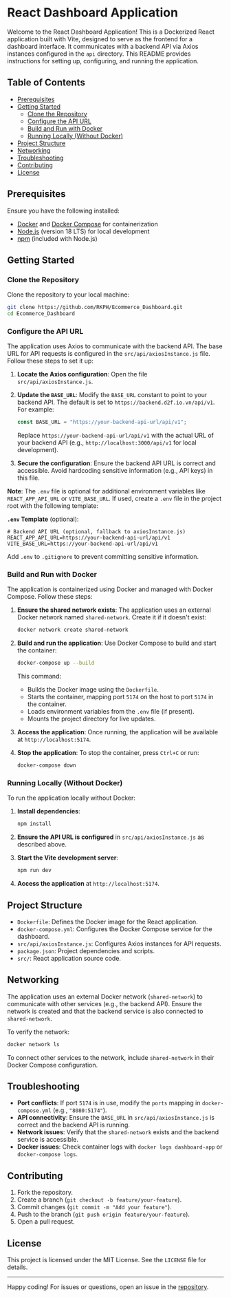 # React Dashboard Application

Welcome to the React Dashboard Application! This is a Dockerized React application built with Vite, designed to serve as the frontend for a dashboard interface. It communicates with a backend API via Axios instances configured in the `api` directory. This README provides instructions for setting up, configuring, and running the application.

## Table of Contents

- [Prerequisites](#prerequisites)
- [Getting Started](#getting-started)
  - [Clone the Repository](#clone-the-repository)
  - [Configure the API URL](#configure-the-api-url)
  - [Build and Run with Docker](#build-and-run-with-docker)
  - [Running Locally (Without Docker)](#running-locally-without-docker)
- [Project Structure](#project-structure)
- [Networking](#networking)
- [Troubleshooting](#troubleshooting)
- [Contributing](#contributing)
- [License](#license)

## Prerequisites

Ensure you have the following installed:

- [Docker](https://www.docker.com/get-started) and [Docker Compose](https://docs.docker.com/compose/install/) for containerization
- [Node.js](https://nodejs.org/) (version 18 LTS) for local development
- [npm](https://www.npmjs.com/) (included with Node.js)

## Getting Started

### Clone the Repository

Clone the repository to your local machine:

```bash
git clone https://github.com/RKPH/Ecommerce_Dashboard.git
cd Ecommerce_Dashboard
```

### Configure the API URL

The application uses Axios to communicate with the backend API. The base URL for API requests is configured in the `src/api/axiosInstance.js` file. Follow these steps to set it up:

1. **Locate the Axios configuration**:
   Open the file `src/api/axiosInstance.js`.

2. **Update the `BASE_URL`**:
   Modify the `BASE_URL` constant to point to your backend API. The default is set to `https://backend.d2f.io.vn/api/v1`. For example:

   ```javascript
   const BASE_URL = "https://your-backend-api-url/api/v1";
   ```

   Replace `https://your-backend-api-url/api/v1` with the actual URL of your backend API (e.g., `http://localhost:3000/api/v1` for local development).

3. **Secure the configuration**:
   Ensure the backend API URL is correct and accessible. Avoid hardcoding sensitive information (e.g., API keys) in this file.

**Note**: The `.env` file is optional for additional environment variables like `REACT_APP_API_URL` or `VITE_BASE_URL`. If used, create a `.env` file in the project root with the following template:

**`.env` Template** (optional):

```env
# Backend API URL (optional, fallback to axiosInstance.js)
REACT_APP_API_URL=https://your-backend-api-url/api/v1
VITE_BASE_URL=https://your-backend-api-url/api/v1
```

Add `.env` to `.gitignore` to prevent committing sensitive information.

### Build and Run with Docker

The application is containerized using Docker and managed with Docker Compose. Follow these steps:

1. **Ensure the shared network exists**:
   The application uses an external Docker network named `shared-network`. Create it if it doesn't exist:

   ```bash
   docker network create shared-network
   ```

2. **Build and run the application**:
   Use Docker Compose to build and start the container:

   ```bash
   docker-compose up --build
   ```

   This command:
   - Builds the Docker image using the `Dockerfile`.
   - Starts the container, mapping port `5174` on the host to port `5174` in the container.
   - Loads environment variables from the `.env` file (if present).
   - Mounts the project directory for live updates.

3. **Access the application**:
   Once running, the application will be available at `http://localhost:5174`.

4. **Stop the application**:
   To stop the container, press `Ctrl+C` or run:

   ```bash
   docker-compose down
   ```

### Running Locally (Without Docker)

To run the application locally without Docker:

1. **Install dependencies**:

   ```bash
   npm install
   ```

2. **Ensure the API URL is configured** in `src/api/axiosInstance.js` as described above.

3. **Start the Vite development server**:

   ```bash
   npm run dev
   ```

4. **Access the application** at `http://localhost:5174`.

## Project Structure

- `Dockerfile`: Defines the Docker image for the React application.
- `docker-compose.yml`: Configures the Docker Compose service for the dashboard.
- `src/api/axiosInstance.js`: Configures Axios instances for API requests.
- `package.json`: Project dependencies and scripts.
- `src/`: React application source code.

## Networking

The application uses an external Docker network (`shared-network`) to communicate with other services (e.g., the backend API). Ensure the network is created and that the backend service is also connected to `shared-network`.

To verify the network:

```bash
docker network ls
```

To connect other services to the network, include `shared-network` in their Docker Compose configuration.

## Troubleshooting

- **Port conflicts**: If port `5174` is in use, modify the `ports` mapping in `docker-compose.yml` (e.g., `"8080:5174"`).
- **API connectivity**: Ensure the `BASE_URL` in `src/api/axiosInstance.js` is correct and the backend API is running.
- **Network issues**: Verify that the `shared-network` exists and the backend service is accessible.
- **Docker issues**: Check container logs with `docker logs dashboard-app` or `docker-compose logs`.

## Contributing

1. Fork the repository.
2. Create a branch (`git checkout -b feature/your-feature`).
3. Commit changes (`git commit -m "Add your feature"`).
4. Push to the branch (`git push origin feature/your-feature`).
5. Open a pull request.

## License

This project is licensed under the MIT License. See the `LICENSE` file for details.

---

Happy coding! For issues or questions, open an issue in the [repository](https://github.com/RKPH/EcommerceFrontend).
